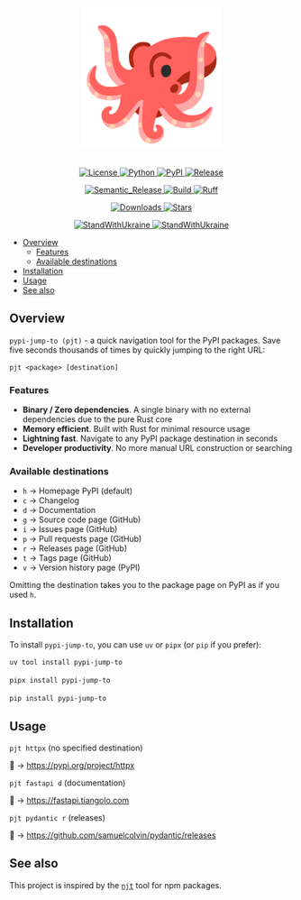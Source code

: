 <div align="center">
  <img alt="logo" src="https://github.com/pivoshenko/pypi-jump-to/blob/main/docs/assets/logo.svg?raw=True" height=250>
</div>

<br>

<p align="center">
  <a href="https://opensource.org/licenses/MIT">
    <img alt="License" src="https://img.shields.io/pypi/l/pypi-jump-to?style=flat-square&logo=opensourceinitiative&logoColor=white&color=0A6847&label=License">
  </a>
  <a href="https://pypi.org/project/pypi-jump-to">
    <img alt="Python" src="https://img.shields.io/pypi/pyversions/pypi-jump-to?style=flat-square&logo=python&logoColor=white&color=4856CD&label=Python">
  </a>
  <a href="https://pypi.org/project/pypi-jump-to">
    <img alt="PyPI" src="https://img.shields.io/pypi/v/pypi-jump-to?style=flat-square&logo=pypi&logoColor=white&color=4856CD&label=PyPI">
  </a>
  <a href="https://github.com/pivoshenko/pypi-jump-to/releases">
    <img alt="Release" src="https://img.shields.io/github/v/release/pivoshenko/pypi-jump-to?style=flat-square&logo=github&logoColor=white&color=4856CD&label=Release">
  </a>
</p>

<p align="center">
  <a href="https://semantic-release.gitbook.io">
    <img alt="Semantic_Release" src="https://img.shields.io/badge/Semantic_Release-angular-e10079?style=flat-square&logo=semanticrelease&logoColor=white&color=D83A56">
  </a>
  <a href="https://www.maturin.rs">
    <img alt="Build" src="https://img.shields.io/badge/Build-maturin-black.svg?style=flat-square&logo=improvmx&logoColor=white&color=637A9F&">
  </a>
  <a href="https://www.rust-lang.org">
    <img alt="Ruff" src="https://img.shields.io/badge/Core-rust-black.svg?style=flat-square&logo=rust&logoColor=white&color=fe640b">
  </a>
</p>

<p align="center">
  <a href="https://pypi.org/project/pypi-jump-to">
    <img alt="Downloads" src="https://img.shields.io/pypi/dm/pypi-jump-to?style=flat-square&logo=pythonanywhere&logoColor=white&color=4856CD&label=Downloads">
  </a>
  <a href="https://github.com/pivoshenko/pypi-jump-to">
    <img alt="Stars" src="https://img.shields.io/github/stars/pivoshenko/pypi-jump-to?style=flat-square&logo=apachespark&logoColor=white&color=4856CD&label=Stars">
  </a>
</p>

<p align="center">
  <a href="https://stand-with-ukraine.pp.ua">
    <img alt="StandWithUkraine" src="https://img.shields.io/badge/Support-Ukraine-FFC93C?style=flat-square&labelColor=07689F">
  </a>
  <a href="https://stand-with-ukraine.pp.ua">
    <img alt="StandWithUkraine" src="https://img.shields.io/badge/Made_in-Ukraine-FFC93C.svg?style=flat-square&labelColor=07689F">
  </a>
</p>

- [Overview](#overview)
  - [Features](#features)
  - [Available destinations](#available-destinations)
- [Installation](#installation)
- [Usage](#usage)
- [See also](#see-also)

## Overview

`pypi-jump-to (pjt)` - a quick navigation tool for the PyPI packages. Save five seconds thousands of times by quickly jumping to the right URL:

```shell
pjt <package> [destination]
```

### Features

- **Binary / Zero dependencies**. A single binary with no external dependencies due to the pure Rust core
- **Memory efficient**. Built with Rust for minimal resource usage
- **Lightning fast**. Navigate to any PyPI package destination in seconds
- **Developer productivity**. No more manual URL construction or searching

### Available destinations

- `h` → Homepage PyPI (default)
- `c` → Changelog
- `d` → Documentation
- `g` → Source code page (GitHub)
- `i` → Issues page (GitHub)
- `p` → Pull requests page (GitHub)
- `r` → Releases page (GitHub)
- `t` → Tags page (GitHub)
- `v` → Version history page (PyPI)

Omitting the destination takes you to the package page on PyPI as if you used `h`.

## Installation

To install `pypi-jump-to`, you can use `uv` or `pipx` (or `pip` if you prefer):

```shell
uv tool install pypi-jump-to

pipx install pypi-jump-to

pip install pypi-jump-to
```

## Usage

`pjt httpx` (no specified destination)

🐙 → https://pypi.org/project/httpx

`pjt fastapi d` (documentation)

🐙 → https://fastapi.tiangolo.com

`pjt pydantic r` (releases)

🐙 → https://github.com/samuelcolvin/pydantic/releases

## See also

This project is inspired by the [`njt`](https://github.com/kachkaev/njt) tool for npm packages.
